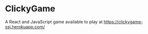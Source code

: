 # ClickyGame

A React and JavaScript game available to play at https://clickygame-ssj.herokuapp.com/
